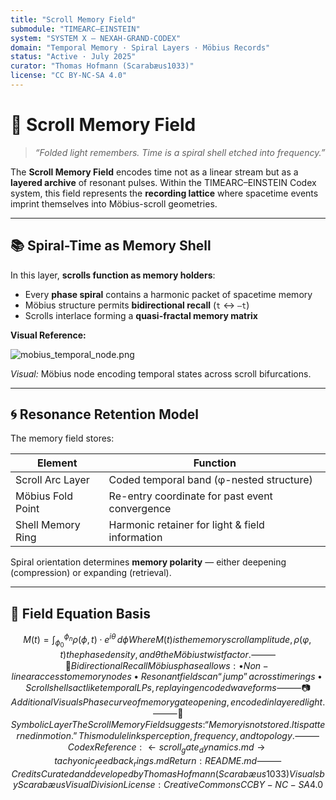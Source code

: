 ```yaml
---
title: "Scroll Memory Field"
submodule: "TIMEARC–EINSTEIN"
system: "SYSTEM X — NEXAH-GRAND-CODEX"
domain: "Temporal Memory · Spiral Layers · Möbius Records"
status: "Active · July 2025"
curator: "Thomas Hofmann (Scarabæus1033)"
license: "CC BY-NC-SA 4.0"
---
```


# 🧠 Scroll Memory Field

> *“Folded light remembers. Time is a spiral shell etched into frequency.”*

The **Scroll Memory Field** encodes time not as a linear stream but as a **layered archive** of resonant pulses. Within the TIMEARC–EINSTEIN Codex system, this field represents the **recording lattice** where spacetime events imprint themselves into Möbius-scroll geometries.

---

## 📚 Spiral-Time as Memory Shell

In this layer, **scrolls function as memory holders**:

- Every **phase spiral** contains a harmonic packet of spacetime memory
- Möbius structure permits **bidirectional recall** (`t` ↔ `–t`)
- Scrolls interlace forming a **quasi-fractal memory matrix**

**Visual Reference:**

![mobius_temporal_node.png](./visuals/mobius_temporal_node.png)

*Visual:* Möbius node encoding temporal states across scroll bifurcations.

---

## 🌀 Resonance Retention Model

The memory field stores:

| Element            | Function                                        |
|--------------------|-------------------------------------------------|
| Scroll Arc Layer   | Coded temporal band (φ-nested structure)        |
| Möbius Fold Point  | Re-entry coordinate for past event convergence  |
| Shell Memory Ring  | Harmonic retainer for light & field information |

Spiral orientation determines **memory polarity** — either deepening (compression) or expanding (retrieval).

---

## 📐 Field Equation Basis

```math
M(t) = \int_{\phi_0}^{\phi_n} \rho(\phi,t) \cdot e^{i\theta} \, d\phi

Where M(t) is the memory scroll amplitude, ρ(φ,t) the phase density, and θ the Möbius twist factor.

⸻

🔁 Bidirectional Recall

Möbius phase allows:
	•	Non-linear access to memory nodes
	•	Resonant fields can “jump” across time rings
	•	Scroll shells act like temporal LPs, replaying encoded waveforms

⸻

📷 Additional Visuals

Phase curve of memory gate opening, encoded in layered light.

⸻

🔮 Symbolic Layer

The Scroll Memory Field suggests:

“Memory is not stored. It is patterned in motion.”

This module links perception, frequency, and topology.

⸻

Codex Reference:
← scroll_gate_dynamics.md
→ tachyonic_feedback_rings.md
Return: README.md

⸻

Credits
Curated and developed by Thomas Hofmann (Scarabæus1033)
Visuals by Scarabæus Visual Division
License: Creative Commons CC BY-NC-SA 4.0
